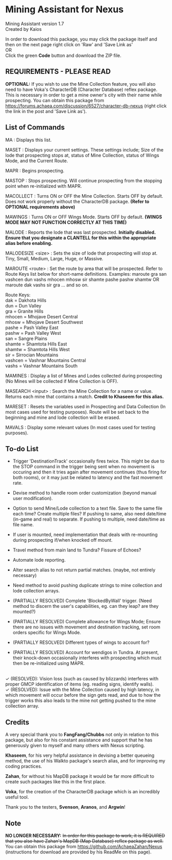 # Mining Assistant for Nexus

Mining Assistant version 1.7<br/>
Created by Kaios

In order to download this package, you may click the package itself and then on the next page right click on 'Raw' and 'Save Link as' <br>OR<br> Click the green **Code** button and download the ZIP file.

REQUIREMENTS - PLEASE READ
--------------------------
**OPTIONAL:** If you wish to use the Mine Collection feature, you will also need to have Voka's CharacterDB (Character Database) reflex package. This is necessary in order to get a mine owner's city with their name while prospecting. You can obtain this package from https://forums.achaea.com/discussion/6527/character-db-nexus (right click the link in the post and 'Save Link as').


List of Commands
----------------
MA : Displays this list.

MASET : Displays your current settings. These settings include; Size of the lode that prospecting stops at, status of Mine Collection, status of Wings Mode, and the Current Route.

MAPR : Begins prospecting.

MASTOP : Stops prospecting. Will continue prospecting from the stopping point when re-initialized with MAPR.

MACOLLECT : Turns ON or OFF the Mine Collection. Starts OFF by default. Does not work properly without the CharacterDB package. **(Refer to OPTIONAL requirements above)**

MAWINGS : Turns ON or OFF Wings Mode. Starts OFF by default. **(WINGS MODE MAY NOT FUNCTION CORRECTLY AT THIS TIME)**

MALODE : Reports the lode that was last prospected. **Initially disabled. Ensure that you designate a CLANTELL for this within the appropriate alias before enabling.**

MALODESIZE \<size\> : Sets the size of lode that prospecting will stop at. Tiny, Small, Medium, Large, Huge, or Massive.

MAROUTE \<route\> : Set the route by area that will be prospected. Refer to Route Keys list below for short-name definitions.
Examples: maroute gra san vashcen dun vashs mhocen mhosw sir shamte pashe pashw shamtw OR maroute dak vashs sir gra ... and so on.

Route Keys:<br/>
dak = Dakhota Hills<br/>
dun = Dun Valley<br/>
gra = Granite Hills<br/>
mhocen = Mhojave Desert Central<br/>
mhosw = Mhojave Desert Southwest<br/>
pashe = Pash Valley East<br/>
pashw = Pash Valley West<br/>
san = Sangre Plains<br/>
shamte = Shamtota Hills East<br/>
shamtw = Shamtota Hills West<br/>
sir = Sirrocian Mountains<br/>
vashcen = Vashnar Mountains Central<br/>
vashs = Vashnar Mountains South<br/>

MAMINES : Display a list of Mines and Lodes collected during prospecting (No Mines will be collected if Mine Collection is OFF).

MASEARCH \<input\> : Search the Mine Collection for a name or value. Returns each mine that contains a match. **Credit to Khaseem for this alias.**

MARESET : Resets the variables used in Prospecting and Data Collection (In most cases used for testing purposes). Route will be set back to the beginning and mine and lode collection will be erased.

MAVALS : Display some relevant values (In most cases used for testing purposes).


To-do List
----------
- Trigger 'DestinationTrack' occasionally fires twice. This might be due to the STOP command in the trigger being sent when no movement is occuring and then it tries again after movement continues (thus firing for both rooms), or it may just be related to latency and the fast movement rate.
- Devise method to handle room order customization (beyond manual user modification).
- Option to send Mine/Lode collection to a text file. Save to the same file each time? Create multiple files? If pushing to same, also need date/time (in-game and real) to separate. If pushing to multiple, need date/time as file name.
- If user is mounted, need implementation that deals with re-mounting during prospecting if/when knocked off mount.
- Travel method from main land to Tundra? Fissure of Echoes?
- Automate lode reporting.
- Alter search alias to not return partial matches. (maybe, not entirely necessary)
- Need method to avoid pushing duplicate strings to mine collection and lode collection arrays.

- (PARTIALLY RESOLVED) Complete 'BlockedByWall' trigger. (Need method to discern the user's capabilities, eg. can they leap? are they mounted?)
- (PARTIALLY RESOLVED) Complete allowance for Wings Mode; Ensure there are no issues with movement and destination tracking, set room orders specific for Wings Mode.
- (PARTIALLY RESOLVED) Different types of wings to account for?
- (PARTIALLY RESOLVED) Account for wendigos in Tundra. At present, their knock-down occasionally interferes with prospecting which must then be re-initialized using MAPR.
<br>
✓ (RESOLVED): Vision loss (such as caused by blizzards) interferes with proper GMCP identification of items (eg. reading signs, identify walls).<br>
✓ (RESOLVED): Issue with the Mine Collection caused by high latency, in which movement will occur before the sign gets read, and due to how the trigger works this also leads to the mine not getting pushed to the mine collection array.


Credits
-------
A very special thank you to **FangFang/Chubbs** not only in relation to this package, but also for his constant assistance and support that he has generously given to myself and many others with Nexus scripting.

**Khaseem**, for his very helpful assistance in devising a better queueing method, the use of his Walkto package's search alias, and for improving my coding practices.

**Zahan**, for without his MapDB package it would be far more difficult to create such packages like this in the first place.

**Voka**, for the creation of the CharacterDB package which is an incredibly useful tool.

Thank you to the testers, **Svenson**, **Aranos**, and **Argwin**!


Note
----
**NO LONGER NECESSARY:** ~~In order for this package to work, it is REQUIRED that you also have Zahan's MapDB (Map Database) reflex package as well.~~ You can obtain this package from https://github.com/AchaeaZahan/Nexus (instructions for download are provided by his ReadMe on this page).
